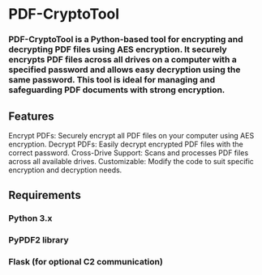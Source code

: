# PDF-CryptoTool
### PDF-CryptoTool is a Python-based tool for encrypting and decrypting PDF files using AES encryption. It securely encrypts PDF files across all drives on a computer with a specified password and allows easy decryption using the same password. This tool is ideal for managing and safeguarding PDF documents with strong encryption.

## Features
Encrypt PDFs: Securely encrypt all PDF files on your computer using AES encryption.
Decrypt PDFs: Easily decrypt encrypted PDF files with the correct password.
Cross-Drive Support: Scans and processes PDF files across all available drives.
Customizable: Modify the code to suit specific encryption and decryption needs.
## Requirements
### Python 3.x
### PyPDF2 library
### Flask (for optional C2 communication)
